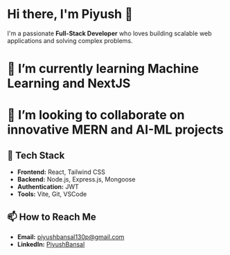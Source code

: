 # Hi there, I'm Piyush 👋

I'm a passionate **Full-Stack Developer** who loves building scalable web applications and solving complex problems.
  
# 🌱 I’m currently learning Machine Learning and NextJS
# 💞️ I’m looking to collaborate on innovative MERN and AI-ML projects

## 🚀 Tech Stack
- **Frontend:** React, Tailwind CSS
- **Backend:** Node.js, Express.js, Mongoose
- **Authentication:** JWT
- **Tools:** Vite, Git, VSCode
  
## 📫 How to Reach Me
- **Email:** piyushbansal130p@gmail.com
- **LinkedIn:** [PiyushBansal](https://linkedin.com/in/piyush-bansal-673833298/)

<!---
Piyush-Bansal9/Piyush-Bansal9 is a ✨ special ✨ repository because its `README.md` (this file) appears on your GitHub profile.
You can click the Preview link to take a look at your changes.
--->

